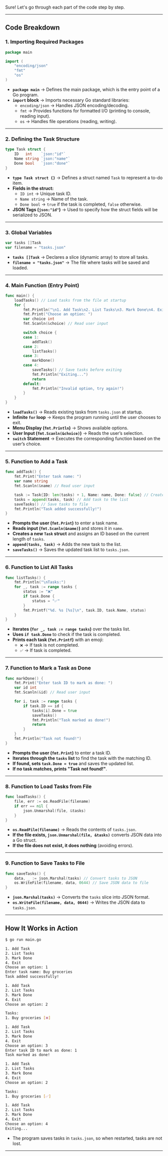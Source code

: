 Sure! Let's go through each part of the code step by step.  

---

## **Code Breakdown**
### **1. Importing Required Packages**
```go
package main

import (
	"encoding/json"
	"fmt"
	"os"
)
```
- **`package main`** → Defines the main package, which is the entry point of a Go program.  
- **`import` block** → Imports necessary Go standard libraries:
  - `encoding/json` → Handles JSON encoding/decoding.
  - `fmt` → Provides functions for formatted I/O (printing to console, reading input).
  - `os` → Handles file operations (reading, writing).

---

### **2. Defining the Task Structure**
```go
type Task struct {
	ID   int    `json:"id"`
	Name string `json:"name"`
	Done bool   `json:"done"`
}
```
- **`type Task struct {}`** → Defines a struct named `Task` to represent a to-do item.  
- **Fields in the struct:**
  - `ID int` → Unique task ID.
  - `Name string` → Name of the task.
  - `Done bool` → `true` if the task is completed, `false` otherwise.
- **JSON Tags (`json:"id"`)** → Used to specify how the struct fields will be serialized to JSON.

---

### **3. Global Variables**
```go
var tasks []Task
var filename = "tasks.json"
```
- **`tasks []Task`** → Declares a slice (dynamic array) to store all tasks.  
- **`filename = "tasks.json"`** → The file where tasks will be saved and loaded.

---

### **4. Main Function (Entry Point)**
```go
func main() {
	loadTasks() // Load tasks from the file at startup
	for {
		fmt.Println("\n1. Add Task\n2. List Tasks\n3. Mark Done\n4. Exit")
		fmt.Print("Choose an option: ")
		var choice int
		fmt.Scanln(&choice) // Read user input

		switch choice {
		case 1:
			addTask()
		case 2:
			listTasks()
		case 3:
			markDone()
		case 4:
			saveTasks() // Save tasks before exiting
			fmt.Println("Exiting...")
			return
		default:
			fmt.Println("Invalid option, try again!")
		}
	}
}
```
- **`loadTasks()`** → Reads existing tasks from `tasks.json` at startup.  
- **Infinite `for` loop** → Keeps the program running until the user chooses to exit.  
- **Menu Display (`fmt.Println`)** → Shows available options.  
- **User Input (`fmt.Scanln(&choice)`)** → Reads the user’s selection.  
- **`switch` Statement** → Executes the corresponding function based on the user’s choice.

---

### **5. Function to Add a Task**
```go
func addTask() {
	fmt.Print("Enter task name: ")
	var name string
	fmt.Scanln(&name) // Read user input

	task := Task{ID: len(tasks) + 1, Name: name, Done: false} // Create new task
	tasks = append(tasks, task) // Add task to the list
	saveTasks() // Save tasks to file
	fmt.Println("Task added successfully!")
}
```
- **Prompts the user (`fmt.Print`)** to enter a task name.  
- **Reads input (`fmt.Scanln(&name)`)** and stores it in `name`.  
- **Creates a new `Task` struct** and assigns an ID based on the current length of `tasks`.  
- **`append(tasks, task)`** → Adds the new task to the list.  
- **`saveTasks()`** → Saves the updated task list to `tasks.json`.

---

### **6. Function to List All Tasks**
```go
func listTasks() {
	fmt.Println("\nTasks:")
	for _, task := range tasks {
		status := "❌"
		if task.Done {
			status = "✅"
		}
		fmt.Printf("%d. %s [%s]\n", task.ID, task.Name, status)
	}
}
```
- **Iterates (`for _, task := range tasks`)** over the tasks list.  
- **Uses `if task.Done`** to check if the task is completed.  
- **Prints each task (`fmt.Printf`)** with an emoji:
  - `❌` → If task is not completed.
  - `✅` → If task is completed.

---

### **7. Function to Mark a Task as Done**
```go
func markDone() {
	fmt.Print("Enter task ID to mark as done: ")
	var id int
	fmt.Scanln(&id) // Read user input

	for i, task := range tasks {
		if task.ID == id {
			tasks[i].Done = true
			saveTasks()
			fmt.Println("Task marked as done!")
			return
		}
	}
	fmt.Println("Task not found!")
}
```
- **Prompts the user (`fmt.Print`)** to enter a task ID.  
- **Iterates through the `tasks` list** to find the task with the matching ID.  
- **If found, sets `task.Done = true`** and saves the updated list.  
- **If no task matches, prints "Task not found!"**.

---

### **8. Function to Load Tasks from File**
```go
func loadTasks() {
	file, err := os.ReadFile(filename)
	if err == nil {
		json.Unmarshal(file, &tasks)
	}
}
```
- **`os.ReadFile(filename)`** → Reads the contents of `tasks.json`.  
- **If the file exists, `json.Unmarshal(file, &tasks)`** converts JSON data into a Go struct.  
- **If the file does not exist, it does nothing** (avoiding errors).  

---

### **9. Function to Save Tasks to File**
```go
func saveTasks() {
	data, _ := json.Marshal(tasks) // Convert tasks to JSON
	os.WriteFile(filename, data, 0644) // Save JSON data to file
}
```
- **`json.Marshal(tasks)`** → Converts the `tasks` slice into JSON format.  
- **`os.WriteFile(filename, data, 0644)`** → Writes the JSON data to `tasks.json`.  

---

## **How It Works in Action**
```sh
$ go run main.go

1. Add Task
2. List Tasks
3. Mark Done
4. Exit
Choose an option: 1
Enter task name: Buy groceries
Task added successfully!

1. Add Task
2. List Tasks
3. Mark Done
4. Exit
Choose an option: 2

Tasks:
1. Buy groceries [❌]

1. Add Task
2. List Tasks
3. Mark Done
4. Exit
Choose an option: 3
Enter task ID to mark as done: 1
Task marked as done!

1. Add Task
2. List Tasks
3. Mark Done
4. Exit
Choose an option: 2

Tasks:
1. Buy groceries [✅]

1. Add Task
2. List Tasks
3. Mark Done
4. Exit
Choose an option: 4
Exiting...
```
- The program saves tasks in `tasks.json`, so when restarted, tasks are not lost.

---